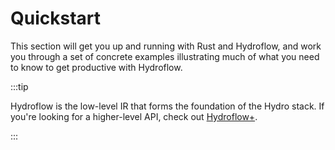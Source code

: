 # Quickstart
This section will get you up and running with Rust and Hydroflow, and work you through a set of concrete examples illustrating much of what you need to know to get productive with Hydroflow.

:::tip

Hydroflow is the low-level IR that forms the foundation of the Hydro stack. If you're looking for a higher-level API, check out [Hydroflow+](../../hydroflow_plus/index.mdx).

:::

